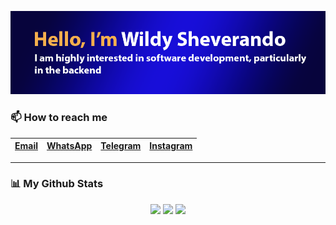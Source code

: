 <p align="center">
    <img src="https://github.com/wildyrando/wildyrando/blob/main/image.png?raw=true">
</p>


### 📫 How to reach me
|[Email](mailto:hai@wildyrando.com)|[WhatsApp](https://wa.me/628158000632)|[Telegram](https://t.me/wildyrando)|[Instagram](https://instagram.com/wildyrando)|
|:-|:-|:-|:-|
---

### 📊 My Github Stats
<div align="center">
   <img src="https://github-readme-stats.vercel.app/api?username=wildyrando&show_icons=true&theme=transparent" height="210"/>
   <img src="https://github-readme-stats.vercel.app/api/top-langs/?username=wildyrando&layout=compact&theme=transparent&langs_count=10" height="210"/>
   <img src="https://github-readme-streak-stats.herokuapp.com/?user=wildyrando&theme=transparent&hide_border=false" height="230"/>
</div>

